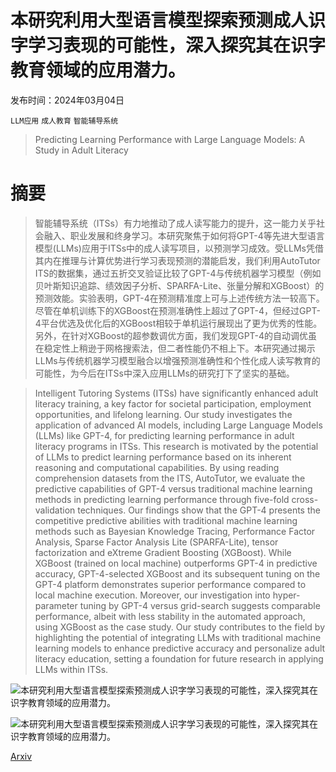 # 本研究利用大型语言模型探索预测成人识字学习表现的可能性，深入探究其在识字教育领域的应用潜力。

发布时间：2024年03月04日

`LLM应用` `成人教育` `智能辅导系统`

> Predicting Learning Performance with Large Language Models: A Study in Adult Literacy

# 摘要

> 智能辅导系统（ITSs）有力地推动了成人读写能力的提升，这一能力关乎社会融入、职业发展和终身学习。本研究聚焦于如何将GPT-4等先进大型语言模型(LLMs)应用于ITSs中的成人读写项目，以预测学习成效。受LLMs凭借其内在推理与计算优势进行学习表现预测的潜能启发，我们利用AutoTutor ITS的数据集，通过五折交叉验证比较了GPT-4与传统机器学习模型（例如贝叶斯知识追踪、绩效因子分析、SPARFA-Lite、张量分解和XGBoost）的预测效能。实验表明，GPT-4在预测精准度上可与上述传统方法一较高下。尽管在单机训练下的XGBoost在预测准确性上超过了GPT-4，但经过GPT-4平台优选及优化后的XGBoost相较于单机运行展现出了更为优秀的性能。另外，在针对XGBoost的超参数调优方面，我们发现GPT-4的自动调优虽在稳定性上稍逊于网格搜索法，但二者性能仍不相上下。本研究通过揭示LLMs与传统机器学习模型融合以增强预测准确性和个性化成人读写教育的可能性，为今后在ITSs中深入应用LLMs的研究打下了坚实的基础。

> Intelligent Tutoring Systems (ITSs) have significantly enhanced adult literacy training, a key factor for societal participation, employment opportunities, and lifelong learning. Our study investigates the application of advanced AI models, including Large Language Models (LLMs) like GPT-4, for predicting learning performance in adult literacy programs in ITSs. This research is motivated by the potential of LLMs to predict learning performance based on its inherent reasoning and computational capabilities. By using reading comprehension datasets from the ITS, AutoTutor, we evaluate the predictive capabilities of GPT-4 versus traditional machine learning methods in predicting learning performance through five-fold cross-validation techniques. Our findings show that the GPT-4 presents the competitive predictive abilities with traditional machine learning methods such as Bayesian Knowledge Tracing, Performance Factor Analysis, Sparse Factor Analysis Lite (SPARFA-Lite), tensor factorization and eXtreme Gradient Boosting (XGBoost). While XGBoost (trained on local machine) outperforms GPT-4 in predictive accuracy, GPT-4-selected XGBoost and its subsequent tuning on the GPT-4 platform demonstrates superior performance compared to local machine execution. Moreover, our investigation into hyper-parameter tuning by GPT-4 versus grid-search suggests comparable performance, albeit with less stability in the automated approach, using XGBoost as the case study. Our study contributes to the field by highlighting the potential of integrating LLMs with traditional machine learning models to enhance predictive accuracy and personalize adult literacy education, setting a foundation for future research in applying LLMs within ITSs.

![本研究利用大型语言模型探索预测成人识字学习表现的可能性，深入探究其在识字教育领域的应用潜力。](../../../paper_images/2403.14668/CSAL.png)

![本研究利用大型语言模型探索预测成人识字学习表现的可能性，深入探究其在识字教育领域的应用潜力。](../../../paper_images/2403.14668/LLM_Prompt.png)

[Arxiv](https://arxiv.org/abs/2403.14668)